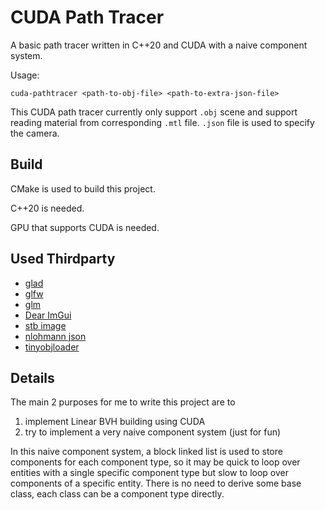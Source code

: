 # CUDA Path Tracer

A basic path tracer written in C++20 and CUDA with a naive component system.

Usage:

```
cuda-pathtracer <path-to-obj-file> <path-to-extra-json-file>
```

This CUDA path tracer currently only support `.obj` scene and support reading material from corresponding `.mtl` file. `.json` file is used to specify the camera.

## Build

CMake is used to build this project.

C++20 is needed.

GPU that supports CUDA is needed.

## Used Thirdparty

* [glad](https://github.com/Dav1dde/glad)
* [glfw](https://github.com/glfw/glfw)
* [glm](https://github.com/g-truc/glm)
* [Dear ImGui](https://github.com/ocornut/imgui)
* [stb image](https://github.com/nothings/stb)
* [nlohmann json](https://github.com/nlohmann/json)
* [tinyobjloader](https://github.com/tinyobjloader/tinyobjloader)

## Details

The main 2 purposes for me to write this project are to

1. implement Linear BVH building using CUDA
2. try to implement a very naive component system (just for fun)

In this naive component system, a block linked list is used to store components for each component type, so it may be quick to loop over entities with a single specific component type but slow to loop over components of a specific entity. There is no need to derive some base class, each class can be a component type directly.

